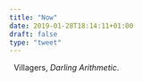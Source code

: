 ```yaml
---
title: "Now"
date: 2019-01-28T18:14:11+01:00
draft: false
type: "tweet"
---
```

<a href="https://itunes.apple.com/fr/album/darling-arithmetic-deluxe-version/961761348" type="application/rss+xml" class="iconfont icon-music" title="rss"></a> &nbsp; Villagers, *Darling Arithmetic*.

